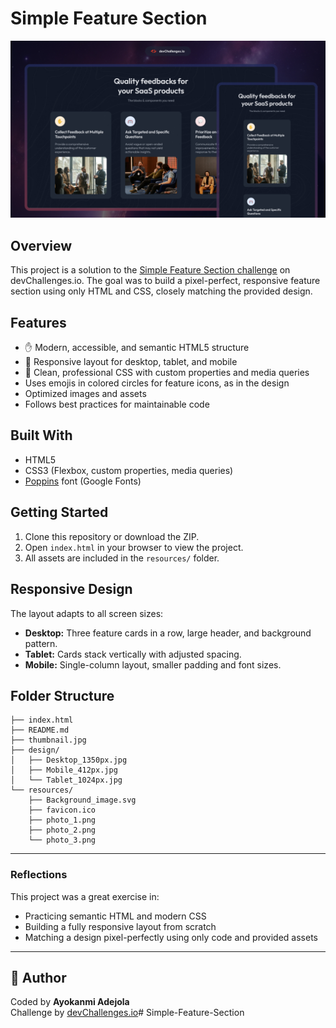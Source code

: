 # Simple Feature Section

![Simple Feature Section Screenshot](./thumbnail.jpg)



## Overview
This project is a solution to the [Simple Feature Section challenge](https://devchallenges.io/challenges-dashboard) on devChallenges.io. The goal was to build a pixel-perfect, responsive feature section using only HTML and CSS, closely matching the provided design.

## Features
- ✋ Modern, accessible, and semantic HTML5 structure
- 🥅 Responsive layout for desktop, tablet, and mobile
- 💬 Clean, professional CSS with custom properties and media queries
- Uses emojis in colored circles for feature icons, as in the design
- Optimized images and assets
- Follows best practices for maintainable code

## Built With
- HTML5
- CSS3 (Flexbox, custom properties, media queries)
- [Poppins](https://fonts.google.com/specimen/Poppins) font (Google Fonts)

## Getting Started
1. Clone this repository or download the ZIP.
2. Open `index.html` in your browser to view the project.
3. All assets are included in the `resources/` folder.

## Responsive Design
The layout adapts to all screen sizes:
- **Desktop:** Three feature cards in a row, large header, and background pattern.
- **Tablet:** Cards stack vertically with adjusted spacing.
- **Mobile:** Single-column layout, smaller padding and font sizes.

## Folder Structure
```
├── index.html
├── README.md
├── thumbnail.jpg
├── design/
│   ├── Desktop_1350px.jpg
│   ├── Mobile_412px.jpg
│   └── Tablet_1024px.jpg
└── resources/
    ├── Background_image.svg
    ├── favicon.ico
    ├── photo_1.png
    ├── photo_2.png
    └── photo_3.png
```



---

### Reflections
This project was a great exercise in:
- Practicing semantic HTML and modern CSS
- Building a fully responsive layout from scratch
- Matching a design pixel-perfectly using only code and provided assets

---

## 👤 Author
Coded by **Ayokanmi Adejola**  
Challenge by [devChallenges.io](https://devchallenges.io/)# Simple-Feature-Section
